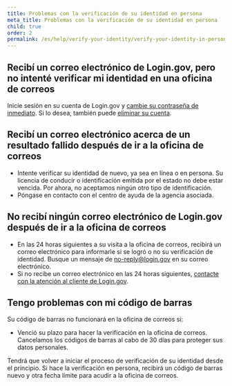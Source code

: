 ```yaml
---
title: Problemas con la verificación de su identidad en persona
meta_title: Problemas con la verificación de su identidad en persona
child: true
order: 2
permalink: /es/help/verify-your-identity/verify-your-identity-in-person/issues-with-verifying-your-identity-in-person/
---
```

## Recibí un correo electrónico de Login.gov, pero no intenté verificar mi identidad en una oficina de correos

Inicie sesión en su cuenta de Login.gov y [cambie su contraseña de inmediato](/es/help/manage-your-account/change-your-password/). Si lo desea, también puede [eliminar su cuenta](/es/help/manage-your-account/delete-your-account/).

## Recibí un correo electrónico acerca de un resultado fallido después de ir a la oficina de correos

  * Intente verificar su identidad de nuevo, ya sea en línea o en persona. Su licencia de conducir o identificación emitida por el estado no debe estar vencida. Por ahora, no aceptamos ningún otro tipo de identificación.
  * Póngase en contacto con el centro de ayuda de la agencia asociada.

## No recibí ningún correo electrónico de Login.gov después de ir a la oficina de correos

  * En las 24 horas siguientes a su visita a la oficina de correos, recibirá un correo electrónico para informarle si se logró o no su verificación de identidad. Busque un mensaje de no-reply@login.gov en su correo electrónico. 
  * Si no recibe un correo electrónico en las 24 horas siguientes, [contacte con la atención al cliente de Login.gov](/es/contact/).

## Tengo problemas con mi código de barras 

Su código de barras no funcionará en la oficina de correos si:
  * Venció su plazo para hacer la verificación en la oficina de correos. Cancelamos los códigos de barras al cabo de 30 días para proteger sus datos personales.
 
Tendrá que volver a iniciar el proceso de verificación de su identidad desde el principio. Si hace la verificación en persona, recibirá un código de barras nuevo y otra fecha límite para acudir a la oficina de correos.

